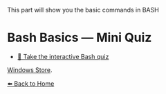 This part will show you the basic commands in BASH

# Bash Basics — Mini Quiz

- [🎯 Take the interactive Bash quiz](https://<Kejtyfe>.github.io/try/quiz_bash.html)

[Windows Store](https://ubuntu.com/desktop/wsl).




[⬅️ Back to Home](README.md)
